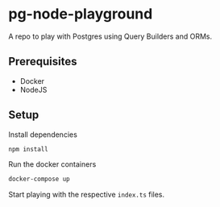# pg-node-playground

A repo to play with Postgres using Query Builders and ORMs.

## Prerequisites

- Docker
- NodeJS

## Setup

Install dependencies

```bash
npm install
```

Run the docker containers

```bash
docker-compose up
```

Start playing with the respective `index.ts` files.
